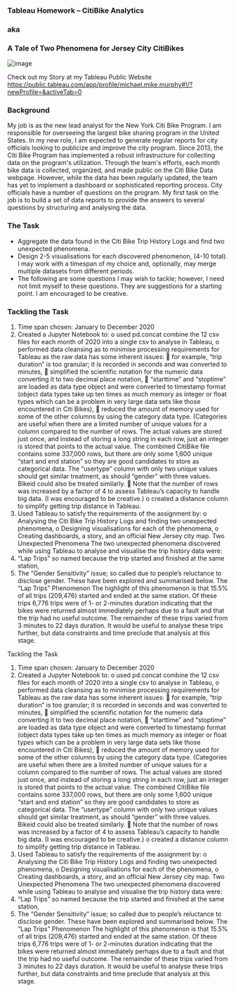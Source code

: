 ### Tableau Homework – CitiBike Analytics
###                 aka
### A Tale of Two Phenomena for Jersey City CitiBikes

![image](https://user-images.githubusercontent.com/89948865/163300080-d0e81501-ddad-4fe9-9504-6f789e77c553.png) 

Check out my Story at my Tableau Public Website
https://public.tableau.com/app/profile/michael.mike.murphy#!/?newProfile=&activeTab=0

### Background

My job is as the new lead analyst for the New York Citi Bike Program. I am responsible for overseeing the largest bike sharing program in the United States. In my new role, I am expected to generate regular reports for city officials looking to publicize and improve the city program.
Since 2013, the Citi Bike Program has implemented a robust infrastructure for collecting data on the program's utilization. Through the team's efforts, each month bike data is collected, organized, and made public on the Citi Bike Data webpage.
However, while the data has been regularly updated, the team has yet to implement a dashboard or sophisticated reporting process. City officials have a number of questions on the program.
My first task on the job is to build a set of data reports to provide the answers to several questions by structuring and analysing the data. 

### The Task
*    Aggregate the data found in the Citi Bike Trip History Logs and find two unexpected phenomena.
*    Design 2-5 visualisations for each discovered phenomenon, (4-10 total). I may work with a timespan of my choice and, optionally, may merge multiple datasets from different periods.
*    The following are some questions I may wish to tackle; however, I need not limit myself to these questions. They are suggestions for a starting point. I am encouraged to be creative. 

### Tackling the Task

1.	Time span chosen:	January to December 2020
2.	Created a Jupyter Notebook to:
o	used  pd.concat combine the 12 csv files for each month of 2020 into a single csv to analyse in Tableau,
o	performed data cleansing as to minimise processing requirements for Tableau as the raw data has some inherent issues:
	for example, “trip duration” is  too granular; it is recorded in seconds and was converted to minutes,
	simplified the scientific notation for the numeric data converting it to two decimal place notation,
	“starttime” and “stoptime” are loaded as data type object and were converted to timestamp format (object data types take up ten times as much memory as integer or float types which can be a problem in very large data sets like those encountered in Citi Bikes),
	reduced the amount of memory used for some of the other columns by using the category data type. (Categories are useful when there are a limited number of unique values for a column compared to the number of rows. The actual values are stored just once, and instead of storing a long string in each row, just an integer is stored that points to the actual value. The combined CitiBike file contains some 337,000 rows, but there are only some 1,600 unique “start and end station” so they are good candidates to store as categorical data. The “usertype” column with only two unique values should get similar treatment, as should “gender” with three values. Bikeid could also be treated similarly.
	Note that the number of rows was increased by a factor of 4 to assess Tableau’s capacity to handle big data. (I was encouraged to be creative.)
o	created a distance column to simplify getting trip distance in Tableau. 
3.	Used Tableau to satisfy the requirements of the assignment by:
o	Analysing the Citi Bike Trip History Logs and finding two unexpected phenomena,
o	Designing visualisations for each of the phenomena,
o	Creating dashboards, a story, and an official New Jersey city map.
Two Unexpected Phenomena
The two unexpected phenomena discovered while using Tableau to analyse and visualise the trip history data were:
1.	“Lap Trips” so named because  the trip started and finished at the same station,
2.	The “Gender Sensitivity” issue; so called due to people’s reluctance to disclose gender.
These have been explored and summarised below.
The “Lap Trips” Phenomenon
The highlight of this phenomenon is that 15.5% of all trips (209,476) started and ended at the same station. Of these trips 6,776 trips were of 1- or 2-minutes duration indicating that the bikes were returned almost immediately perhaps due to a fault and that the trip had no useful outcome. The remainder of these trips varied from 3 minutes to 22 days duration. It would be useful to analyse these trips further, but data constraints and time preclude that analysis at this stage. 

Tackling the Task
1.	Time span chosen:	January to December 2020
2.	Created a Jupyter Notebook to:
o	used  pd.concat combine the 12 csv files for each month of 2020 into a single csv to analyse in Tableau,
o	performed data cleansing as to minimise processing requirements for Tableau as the raw data has some inherent issues:
	for example, “trip duration” is  too granular; it is recorded in seconds and was converted to minutes,
	simplified the scientific notation for the numeric data converting it to two decimal place notation,
	“starttime” and “stoptime” are loaded as data type object and were converted to timestamp format (object data types take up ten times as much memory as integer or float types which can be a problem in very large data sets like those encountered in Citi Bikes),
	reduced the amount of memory used for some of the other columns by using the category data type. (Categories are useful when there are a limited number of unique values for a column compared to the number of rows. The actual values are stored just once, and instead of storing a long string in each row, just an integer is stored that points to the actual value. The combined CitiBike file contains some 337,000 rows, but there are only some 1,600 unique “start and end station” so they are good candidates to store as categorical data. The “usertype” column with only two unique values should get similar treatment, as should “gender” with three values. Bikeid could also be treated similarly.
	Note that the number of rows was increased by a factor of 4 to assess Tableau’s capacity to handle big data. (I was encouraged to be creative.)
o	created a distance column to simplify getting trip distance in Tableau. 
3.	Used Tableau to satisfy the requirements of the assignment by:
o	Analysing the Citi Bike Trip History Logs and finding two unexpected phenomena,
o	Designing visualisations for each of the phenomena,
o	Creating dashboards, a story, and an official New Jersey city map.
Two Unexpected Phenomena
The two unexpected phenomena discovered while using Tableau to analyse and visualise the trip history data were:
1.	“Lap Trips” so named because  the trip started and finished at the same station,
2.	The “Gender Sensitivity” issue; so called due to people’s reluctance to disclose gender.
These have been explored and summarised below.
The “Lap Trips” Phenomenon
The highlight of this phenomenon is that 15.5% of all trips (209,476) started and ended at the same station. Of these trips 6,776 trips were of 1- or 2-minutes duration indicating that the bikes were returned almost immediately perhaps due to a fault and that the trip had no useful outcome. The remainder of these trips varied from 3 minutes to 22 days duration. It would be useful to analyse these trips further, but data constraints and time preclude that analysis at this stage. 


